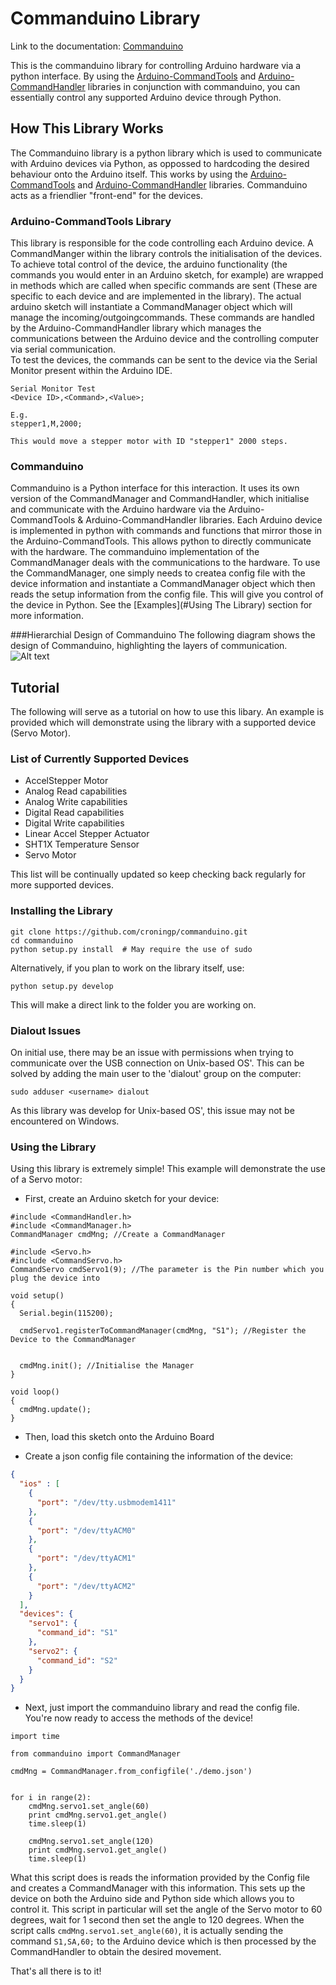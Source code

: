 # Commanduino Library

Link to the documentation: [Commanduino](https://croningp.github.io/commanduino/index.html)

This is the commanduino library for controlling Arduino hardware via a python interface. By using the [Arduino-CommandTools](https://github.com/croningp/Arduino-CommandTools) and [Arduino-CommandHandler](https://github.com/croningp/Arduino-CommandHandler) libraries in conjunction with commanduino, you can essentially control any supported Arduino device through Python.

## How This Library Works
The Commanduino library is a python library which is used to communicate with Arduino devices via Python, as oppossed to hardcoding the desired behaviour onto the Arduino itself. This works by using the [Arduino-CommandTools](https://github.com/croningp/Arduino-CommandTools) and [Arduino-CommandHandler](https://github.com/croningp/Arduino-CommandHandler) libraries. Commanduino acts as a friendlier "front-end" for the devices.

### Arduino-CommandTools Library
This library is responsible for the code controlling each Arduino device. A CommandManger within the library controls the initialisation of the devices. To achieve total control of the device, the arduino functionality (the commands you would enter in an Arduino sketch, for example) are wrapped in methods which are called when specific commands are sent (These are specific to each device and are implemented in the library). The actual arduino sketch will instantiate a CommandManager object which will manage the incoming/outgoingcommands.  These commands are handled by the Arduino-CommandHandler library which manages the communications between the Arduino device and the controlling computer via serial communication.  
To test the devices, the commands can be sent to the device via the Serial Monitor present within the Arduino IDE. 

```
Serial Monitor Test
<Device ID>,<Command>,<Value>;

E.g.
stepper1,M,2000;

This would move a stepper motor with ID "stepper1" 2000 steps.
```

### Commanduino
Commanduino is a Python interface for this interaction. It uses its own version of the CommandManager and CommandHandler, which initialise and communicate with the Arduino hardware via the Arduino-CommandTools & Arduino-CommandHandler libraries. Each Arduino device is implemented in python with commands and functions that mirror those in the Arduino-CommandTools. This allows python to directly communicate with the hardware. The commanduino implementation of the CommandManager deals with the communications to the hardware. To use the CommandManager, one simply needs to createa config file with the device information and instantiate a CommandManager object which then reads the setup information from the config file. This will give you control of the device in Python. See the [Examples](#Using The Library) section for more information.

###Hierarchial Design of Commanduino
The following diagram shows the design of Commanduino, highlighting the layers of communication.
![Alt text](https://cloud.githubusercontent.com/assets/13821621/20559139/1b647088-b16b-11e6-91d8-4bd206ca12ca.png "Commanduino Hierarchy")

## Tutorial
The following will serve as a tutorial on how to use this libary. An example is provided which will demonstrate using the library with a supported device (Servo Motor).

### List of Currently Supported Devices
* AccelStepper Motor
* Analog Read capabilities
* Analog Write capabilities
* Digital Read capabilities
* Digital Write capabilities
* Linear Accel Stepper Actuator
* SHT1X Temperature Sensor
* Servo Motor

This list will be continually updated so keep checking back regularly for more supported devices.

### Installing the Library

```
git clone https://github.com/croningp/commanduino.git
cd commanduino
python setup.py install  # May require the use of sudo
```

Alternatively, if you plan to work on the library itself, use:

```
python setup.py develop
```

This will make a direct link to the folder you are working on.

### Dialout Issues
On initial use, there may be an issue with permissions when trying to communicate over the USB connection on Unix-based OS'. This can be solved by adding the main user to the 'dialout' group on the computer:
```
sudo adduser <username> dialout
```
As this library was develop for Unix-based OS', this issue may not be encountered on Windows.

### Using the Library
Using this library is extremely simple! This example will demonstrate the use of a Servo motor:

* First, create an Arduino sketch for your device:

```
#include <CommandHandler.h>
#include <CommandManager.h>
CommandManager cmdMng; //Create a CommandManager

#include <Servo.h>
#include <CommandServo.h>
CommandServo cmdServo1(9); //The parameter is the Pin number which you plug the device into

void setup()
{
  Serial.begin(115200);

  cmdServo1.registerToCommandManager(cmdMng, "S1"); //Register the Device to the CommandManager


  cmdMng.init(); //Initialise the Manager
}

void loop()
{
  cmdMng.update();
}

```

* Then, load this sketch onto the Arduino Board

* Create a json config file containing the information of the device:

```json
{
  "ios" : [
    {
      "port": "/dev/tty.usbmodem1411"
    },
    {
      "port": "/dev/ttyACM0"
    },
    {
      "port": "/dev/ttyACM1"
    },
    {
      "port": "/dev/ttyACM2"
    }
  ],
  "devices": {
    "servo1": {
      "command_id": "S1"
    },
    "servo2": {
      "command_id": "S2"
    }
  }
}
```

* Next, just import the commanduino library and read the config file. You're now ready to access the methods of the device!

```
import time

from commanduino import CommandManager

cmdMng = CommandManager.from_configfile('./demo.json')


for i in range(2):
    cmdMng.servo1.set_angle(60)
    print cmdMng.servo1.get_angle()
    time.sleep(1)

    cmdMng.servo1.set_angle(120)
    print cmdMng.servo1.get_angle()
    time.sleep(1)
```

What this script does is reads the information provided by the Config file and creates a CommandManager with this information. This sets up the device on both the Arduino side and Python side which allows you to control it.
This script in particular will set the angle of the Servo motor to 60 degrees, wait for 1 second then set the angle to 120 degrees.
When the script calls `cmdMng.servo1.set_angle(60)`, it is actually sending the command `S1,SA,60;` to the Arduino device which is then processed by the CommandHandler to obtain the desired movement.

That's all there is to it!